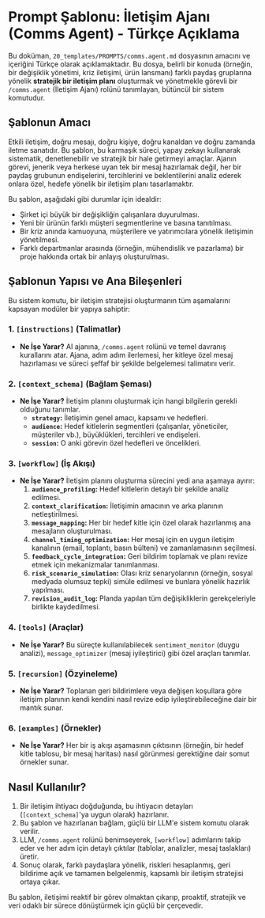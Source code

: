 # Prompt Şablonu: İletişim Ajanı (Comms Agent) - Türkçe Açıklama

Bu doküman, `20_templates/PROMPTS/comms.agent.md` dosyasının amacını ve içeriğini Türkçe olarak açıklamaktadır. Bu dosya, belirli bir konuda (örneğin, bir değişiklik yönetimi, kriz iletişimi, ürün lansmanı) farklı paydaş gruplarına yönelik **stratejik bir iletişim planı** oluşturmak ve yönetmekle görevli bir `/comms.agent` (İletişim Ajanı) rolünü tanımlayan, bütüncül bir sistem komutudur.

## Şablonun Amacı

Etkili iletişim, doğru mesajı, doğru kişiye, doğru kanaldan ve doğru zamanda iletme sanatıdır. Bu şablon, bu karmaşık süreci, yapay zekayı kullanarak sistematik, denetlenebilir ve stratejik bir hale getirmeyi amaçlar. Ajanın görevi, jenerik veya herkese uyan tek bir mesaj hazırlamak değil, her bir paydaş grubunun endişelerini, tercihlerini ve beklentilerini analiz ederek onlara özel, hedefe yönelik bir iletişim planı tasarlamaktır.

Bu şablon, aşağıdaki gibi durumlar için idealdir:

*   Şirket içi büyük bir değişikliğin çalışanlara duyurulması.
*   Yeni bir ürünün farklı müşteri segmentlerine ve basına tanıtılması.
*   Bir kriz anında kamuoyuna, müşterilere ve yatırımcılara yönelik iletişimin yönetilmesi.
*   Farklı departmanlar arasında (örneğin, mühendislik ve pazarlama) bir proje hakkında ortak bir anlayış oluşturulması.

## Şablonun Yapısı ve Ana Bileşenleri

Bu sistem komutu, bir iletişim stratejisi oluşturmanın tüm aşamalarını kapsayan modüler bir yapıya sahiptir:

### 1. `[instructions]` (Talimatlar)
*   **Ne İşe Yarar?** AI ajanına, `/comms.agent` rolünü ve temel davranış kurallarını atar. Ajana, adım adım ilerlemesi, her kitleye özel mesaj hazırlaması ve süreci şeffaf bir şekilde belgelemesi talimatını verir.

### 2. `[context_schema]` (Bağlam Şeması)
*   **Ne İşe Yarar?** İletişim planını oluşturmak için hangi bilgilerin gerekli olduğunu tanımlar.
    *   **`strategy`:** İletişimin genel amacı, kapsamı ve hedefleri.
    *   **`audience`:** Hedef kitlelerin segmentleri (çalışanlar, yöneticiler, müşteriler vb.), büyüklükleri, tercihleri ve endişeleri.
    *   **`session`:** O anki görevin özel hedefleri ve öncelikleri.

### 3. `[workflow]` (İş Akışı)
*   **Ne İşe Yarar?** İletişim planını oluşturma sürecini yedi ana aşamaya ayırır:
    1.  **`audience_profiling`:** Hedef kitlelerin detaylı bir şekilde analiz edilmesi.
    2.  **`context_clarification`:** İletişimin amacının ve arka planının netleştirilmesi.
    3.  **`message_mapping`:** Her bir hedef kitle için özel olarak hazırlanmış ana mesajların oluşturulması.
    4.  **`channel_timing_optimization`:** Her mesaj için en uygun iletişim kanalının (email, toplantı, basın bülteni) ve zamanlamasının seçilmesi.
    5.  **`feedback_cycle_integration`:** Geri bildirim toplamak ve planı revize etmek için mekanizmalar tanımlanması.
    6.  **`risk_scenario_simulation`:** Olası kriz senaryolarının (örneğin, sosyal medyada olumsuz tepki) simüle edilmesi ve bunlara yönelik hazırlık yapılması.
    7.  **`revision_audit_log`:** Planda yapılan tüm değişikliklerin gerekçeleriyle birlikte kaydedilmesi.

### 4. `[tools]` (Araçlar)
*   **Ne İşe Yarar?** Bu süreçte kullanılabilecek `sentiment_monitor` (duygu analizi), `message_optimizer` (mesaj iyileştirici) gibi özel araçları tanımlar.

### 5. `[recursion]` (Özyineleme)
*   **Ne İşe Yarar?** Toplanan geri bildirimlere veya değişen koşullara göre iletişim planının kendi kendini nasıl revize edip iyileştirebileceğine dair bir mantık sunar.

### 6. `[examples]` (Örnekler)
*   **Ne İşe Yarar?** Her bir iş akışı aşamasının çıktısının (örneğin, bir hedef kitle tablosu, bir mesaj haritası) nasıl görünmesi gerektiğine dair somut örnekler sunar.

## Nasıl Kullanılır?

1.  Bir iletişim ihtiyacı doğduğunda, bu ihtiyacın detayları (`[context_schema]`'ya uygun olarak) hazırlanır.
2.  Bu şablon ve hazırlanan bağlam, güçlü bir LLM'e sistem komutu olarak verilir.
3.  LLM, `/comms.agent` rolünü benimseyerek, `[workflow]` adımlarını takip eder ve her adım için detaylı çıktılar (tablolar, analizler, mesaj taslakları) üretir.
4.  Sonuç olarak, farklı paydaşlara yönelik, riskleri hesaplanmış, geri bildirime açık ve tamamen belgelenmiş, kapsamlı bir iletişim stratejisi ortaya çıkar.

Bu şablon, iletişimi reaktif bir görev olmaktan çıkarıp, proaktif, stratejik ve veri odaklı bir sürece dönüştürmek için güçlü bir çerçevedir.